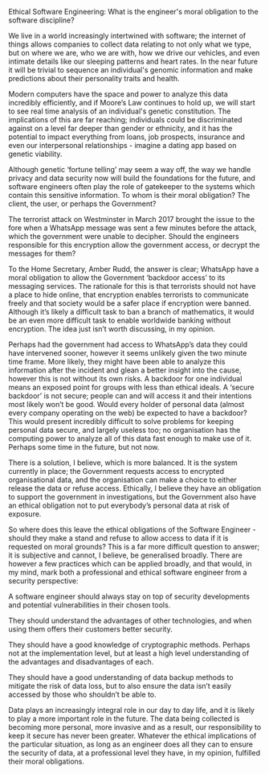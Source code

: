 Ethical Software Engineering: What is the engineer's moral obligation to the software discipline?

We live in a world increasingly intertwined with software; the internet of things allows companies to collect data relating to not only what we type, but on where we are, who we are with, how we drive our vehicles, and even intimate details like our sleeping patterns and heart rates. In the near future it will be trivial to sequence an individual's genomic information and make predictions about their personality traits and health.

Modern computers have the space and power to analyze this data incredibly efficiently, and if Moore’s Law continues to hold up, we will start to see real time analysis of an individual's genetic constitution. The implications of this are far reaching; individuals could be discriminated against on a level far deeper than gender or ethnicity, and it has the potential to impact everything from loans, job prospects, insurance and even our interpersonal relationships - imagine a dating app based on genetic viability.

Although genetic ‘fortune telling’ may seem a way off, the way we handle privacy and data security now will build the foundations for the future, and software engineers often play the role of gatekeeper to the systems which contain this sensitive information. To whom is their moral obligation? The client, the user, or perhaps the Government?

The terrorist attack on Westminster in March 2017 brought the issue to the fore when a WhatsApp message was sent a few minutes before the attack, which the government were unable to decipher. Should the engineers responsible for this encryption allow the government access, or decrypt the messages for them?

To the Home Secretary, Amber Rudd, the answer is clear;  WhatsApp have a moral obligation to allow the Government ‘backdoor access’ to its messaging services. The rationale for this is that terrorists should not have a place to hide online, that encryption enables terrorists to communicate freely and that society would be a safer place if encryption were banned. Although it’s likely a difficult task to ban a branch of mathematics, it would be an even more difficult task to enable worldwide banking without encryption. The idea just isn’t worth discussing, in my opinion.

Perhaps had the government had access to WhatsApp’s data they could have intervened sooner, however it seems unlikely given the two minute time frame. More likely, they might have been able to analyze this information after the incident and glean a better insight into the cause, however this is not without its own risks. A backdoor for one individual means an exposed point for groups with less than ethical ideals. A ‘secure backdoor’ is not secure; people can and will access it and their intentions most likely won’t be good. Would every holder of personal data (almost every company operating on the web) be expected to have a backdoor? This would present incredibly difficult to solve problems for keeping personal data secure, and largely useless too; no organisation has the computing power to analyze all of this data fast enough to make use of it. Perhaps some time in the future, but not now.

There is a solution, I believe, which is more balanced. It is the system currently in place; the Government requests access to encrypted organisational data, and the organisation can make a choice to either release the data or refuse access. Ethically, I believe they have an obligation to support the government in investigations, but the Government also have an ethical obligation not to put everybody’s personal data at risk of exposure.

So where does this leave the ethical obligations of the Software Engineer - should they make a stand and refuse to allow access to data if it is requested on moral grounds? This is a far more difficult question to answer; it is subjective and cannot, I believe, be generalised broadly. There are however a few practices which can be applied broadly, and that would, in my mind, mark both a professional and ethical software engineer from a security perspective:

A software engineer should always stay on top of security developments and potential vulnerabilities in their chosen tools.


They should understand the advantages of other technologies, and when using them offers their customers better security.


They should have a good knowledge of cryptographic methods. Perhaps not at the implementation level, but at least a high level understanding of the advantages and disadvantages of each.


They should have a good understanding of data backup methods to mitigate the risk of data loss, but to also ensure the data isn’t easily accessed by those who shouldn’t be able to.

Data plays an increasingly integral role in our day to day life, and it is likely to play a more important role in the future. The data being collected is becoming more personal, more invasive and as a result, our responsibility to keep it secure has never been greater. Whatever the ethical implications of the particular situation, as long as an engineer does all they can to ensure the security of data, at a professional level they have, in my opinion, fulfilled their moral obligations.







